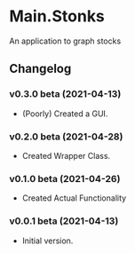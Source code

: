 # Main.Stonks
 
An application to graph stocks

## Changelog

### v0.3.0 beta (2021-04-13)
* (Poorly) Created a GUI.

### v0.2.0 beta (2021-04-28)
* Created Wrapper Class.

### v0.1.0 beta (2021-04-26)
* Created Actual Functionality

### v0.0.1 beta (2021-04-13)
* Initial version.
